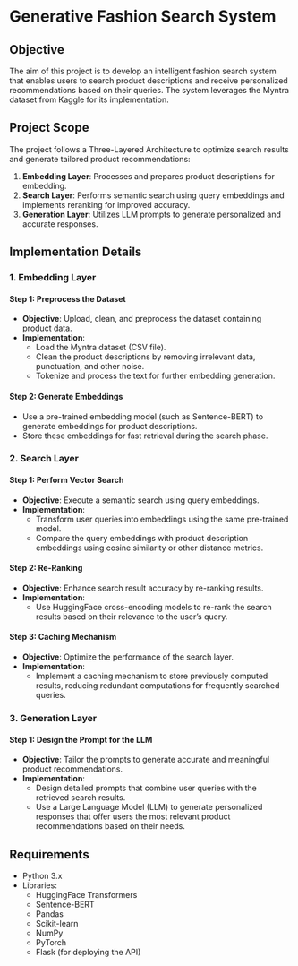 # Generative Fashion Search System

## Objective

The aim of this project is to develop an intelligent fashion search system that enables users to search product descriptions and receive personalized recommendations based on their queries. The system leverages the Myntra dataset from Kaggle for its implementation.

## Project Scope

The project follows a Three-Layered Architecture to optimize search results and generate tailored product recommendations:

1. **Embedding Layer**: Processes and prepares product descriptions for embedding.
2. **Search Layer**: Performs semantic search using query embeddings and implements reranking for improved accuracy.
3. **Generation Layer**: Utilizes LLM prompts to generate personalized and accurate responses.

## Implementation Details

### 1. Embedding Layer

#### Step 1: Preprocess the Dataset
- **Objective**: Upload, clean, and preprocess the dataset containing product data.
- **Implementation**:
  - Load the Myntra dataset (CSV file).
  - Clean the product descriptions by removing irrelevant data, punctuation, and other noise.
  - Tokenize and process the text for further embedding generation.
  
#### Step 2: Generate Embeddings
- Use a pre-trained embedding model (such as Sentence-BERT) to generate embeddings for product descriptions.
- Store these embeddings for fast retrieval during the search phase.

### 2. Search Layer

#### Step 1: Perform Vector Search
- **Objective**: Execute a semantic search using query embeddings.
- **Implementation**:
  - Transform user queries into embeddings using the same pre-trained model.
  - Compare the query embeddings with product description embeddings using cosine similarity or other distance metrics.

#### Step 2: Re-Ranking
- **Objective**: Enhance search result accuracy by re-ranking results.
- **Implementation**:
  - Use HuggingFace cross-encoding models to re-rank the search results based on their relevance to the user’s query.

#### Step 3: Caching Mechanism
- **Objective**: Optimize the performance of the search layer.
- **Implementation**:
  - Implement a caching mechanism to store previously computed results, reducing redundant computations for frequently searched queries.

### 3. Generation Layer

#### Step 1: Design the Prompt for the LLM
- **Objective**: Tailor the prompts to generate accurate and meaningful product recommendations.
- **Implementation**:
  - Design detailed prompts that combine user queries with the retrieved search results.
  - Use a Large Language Model (LLM) to generate personalized responses that offer users the most relevant product recommendations based on their needs.

## Requirements

- Python 3.x
- Libraries:
  - HuggingFace Transformers
  - Sentence-BERT
  - Pandas
  - Scikit-learn
  - NumPy
  - PyTorch
  - Flask (for deploying the API)

